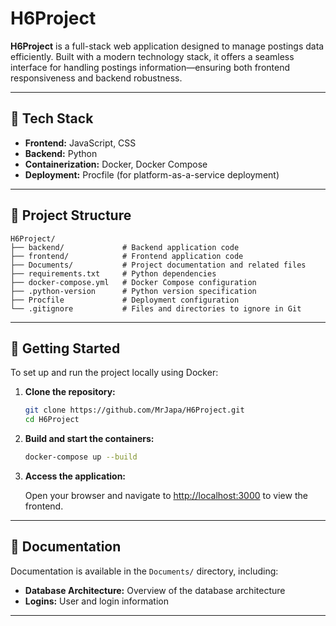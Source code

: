 # H6Project

**H6Project** is a full-stack web application designed to manage postings data efficiently. Built with a modern technology stack, it offers a seamless interface for handling postings information—ensuring both frontend responsiveness and backend robustness.

---

## 🤖 Tech Stack

* **Frontend:** JavaScript, CSS
* **Backend:** Python
* **Containerization:** Docker, Docker Compose
* **Deployment:** Procfile (for platform-as-a-service deployment)

---

## 📁 Project Structure

```
H6Project/
├── backend/             # Backend application code
├── frontend/            # Frontend application code
├── Documents/           # Project documentation and related files
├── requirements.txt     # Python dependencies
├── docker-compose.yml   # Docker Compose configuration
├── .python-version      # Python version specification
├── Procfile             # Deployment configuration
└── .gitignore           # Files and directories to ignore in Git
```

---

## 🚀 Getting Started

To set up and run the project locally using Docker:

1. **Clone the repository:**

   ```bash
   git clone https://github.com/MrJapa/H6Project.git
   cd H6Project
   ```

2. **Build and start the containers:**

   ```bash
   docker-compose up --build
   ```

3. **Access the application:**

   Open your browser and navigate to [http://localhost:3000](http://localhost:3000) to view the frontend.

---

## 📄 Documentation

Documentation is available in the `Documents/` directory, including:

* **Database Architecture:** Overview of the database architecture
* **Logins:** User and login information

---


